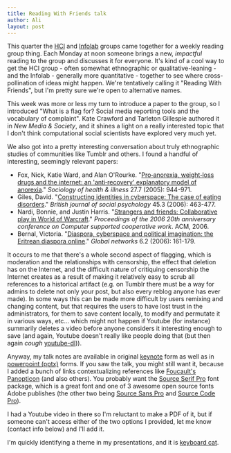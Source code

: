 ```yaml
---
title: Reading With Friends talk
author: Ali
layout: post
---
```


This quarter the [HCI][hcigroup] and [Infolab][infolabgroup] groups came together for a weekly reading group thing. Each Monday at noon someone brings a new, *impactful* reading to the group and discusses it for everyone. It's kind of a cool way to get the HCI group - often somewhat ethnographic or qualitative-leaning - and the Infolab - generally more quantitative - together to see where cross-pollination of ideas might happen. We're tentatively calling it "Reading With Friends", but I'm pretty sure we're open to alternative names.

This week was more or less my turn to introduce a paper to the group, so I introduced "What is a flag for? Social media reporting tools and the vocabulary of complaint". Kate Crawford and Tarleton Gillespie authored it in *New Media & Society*, and it shines a light on a really interested topic that I don't think computational social scientists have explored very much yet.

We also got into a pretty interesting conversation about truly ethnographic studies of communities like Tumblr and others. I found a handful of interesting, seemingly relevant papers:

- Fox, Nick, Katie Ward, and Alan O'Rourke. "[Pro‐anorexia, weight‐loss drugs and the internet: an 'anti‐recovery' explanatory model of anorexia][fnwkoa2005]." *Sociology of health & illness* 27.7 (2005): 944-971.
- Giles, David. "[Constructing identities in cyberspace: The case of eating disorders][dg2006]." *British journal of social psychology* 45.3 (2006): 463-477.
- Nardi, Bonnie, and Justin Harris. "[Strangers and friends: Collaborative play in World of Warcraft][nbhj2006]." *Proceedings of the 2006 20th anniversary conference on Computer supported cooperative work*. ACM, 2006.
- Bernal, Victoria. "[Diaspora, cyberspace and political imagination: the Eritrean diaspora online][bv2006]." *Global networks* 6.2 (2006): 161-179.

It occurs to me that there's a whole second aspect of flagging, which is moderation and the relationships with censorship, the effect that deletion has on the Internet, and the difficult nature of critiquing censorship the Internet creates as a result of making it relatively easy to scrub all references to a historical artifact (e.g. on Tumblr there must be a way for admins to delete not only your post, but also every reblog anyone has ever made). In some ways this can be made more difficult by users remixing and changing content, but that requires the users to have lost trust in the administrators, for them to save content locally, to modify and permutate it in various ways, etc... which might not happen if Youtube (for instance) summarily deletes a video before anyone considers it interesting enough to save (and again, Youtube doesn't really like people doing that (but then again *cough* [youtube-dl][youtubedl])).

Anyway, my talk notes are available in original [keynote][presentationkeynote] form as well as in [powerpoint (pptx)][presentationpptx] forms. If you saw the talk, you might still want it, because I added a bunch of links contextualizing references like [Foucault's Panopticon][panopticon] (and also others). You probably want the [Source Serif Pro][source serif] font package, which is a great font and one of 3 awesome open source fonts Adobe publishes (the other two being [Source Sans Pro][source sans] and [Source Code Pro][source code]).

I had a Youtube video in there so I'm reluctant to make a PDF of it, but if someone can't access either of the two options I provided, let me know (contact info below) and I'll add it.

I'm quickly identifying a theme in my presentations, and it is [keyboard cat][keyboardcat].

[hcigroup]: //hci.stanford.edu/
[infolabgroup]: //infolab.stanford.edu/
[presentationkeynote]: /presentations/flags.key
[presentationpptx]: /presentations/flags.pptx
[keyboardcat]: //www.youtube.com/watch?v=J---aiyznGQ
[source serif]: //github.com/adobe-fonts/source-serif-pro
[source code]: //github.com/adobe-fonts/source-code-pro
[source sans]: //github.com/adobe-fonts/source-sans-pro
[panopticon]: //en.wikipedia.org/wiki/Panopticon
[youtubedl]: //rg3.github.io/youtube-dl/
[fnwkoa2005]: //onlinelibrary.wiley.com/doi/10.1111/j.1467-9566.2005.00465.x/full
[dg2006]: //citeseerx.ist.psu.edu/viewdoc/download?doi=10.1.1.413.2943&rep=rep1&type=pdf
[nbhj2006]: //www.pensivepuffin.com/dwmcphd/syllabi/info447_au10/readings/nardi.harris.WoW.CSCW06.pdf
[bv2006]: //is.muni.cz/el/1423/podzim2006/SAN209/um/Bernal__Victoria._2006._Diaspora__cyberspace_and_political_imagination._The_Eritrean_diaspora_online.pdf